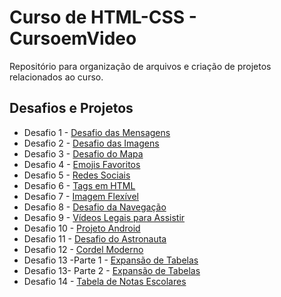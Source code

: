 # Curso de HTML-CSS - CursoemVideo
Repositório para organização de arquivos e criação de projetos relacionados ao curso.

## Desafios e Projetos
* Desafio 1 - [Desafio das Mensagens](https://joaoncr.github.io/html-css/desafios/d01/index.html)
* Desafio 2 - [Desafio das Imagens](https://joaoncr.github.io/html-css/desafios/d02/index.html)
* Desafio 3 - [Desafio do Mapa](https://joaoncr.github.io/html-css/desafios/d03/index.html)
* Desafio 4 - [Emojis Favoritos](https://joaoncr.github.io/html-css/desafios/d04/index.html)
* Desafio 5 - [Redes Sociais](https://joaoncr.github.io/html-css/desafios/d05/index.html)
* Desafio 6 - [Tags em HTML](https://joaoncr.github.io/html-css/desafios/d06/index.html)
* Desafio 7 - [Imagem Flexível](https://joaoncr.github.io/html-css/desafios/d07/index.html)
* Desafio 8 - [Desafio da Navegação](https://joaoncr.github.io/html-css/desafios/d08/index.html)
* Desafio 9 - [Vídeos Legais para Assistir](https://joaoncr.github.io/html-css/desafios/d09/index.html)
* Desafio 10 - [Projeto Android](https://joaoncr.github.io/html-css/desafios/d10/index.html)
* Desafio 11 - [Desafio do Astronauta](https://joaoncr.github.io/html-css/desafios/d01/index.html)
* Desafio 12 - [Cordel Moderno](https://joaoncr.github.io/html-css/desafios/d12/index.html)
* Desafio 13 -Parte 1 - [Expansão de Tabelas](https://joaoncr.github.io/html-css/desafios/d13/pt1.html)
* Desafio 13- Parte 2 - [Expansão de Tabelas](https://joaoncr.github.io/html-css/desafios/d13/pt2.html)
* Desafio 14 - [Tabela de Notas Escolares](https://joaoncr.github.io/html-css/desafios/d14/index.html)
